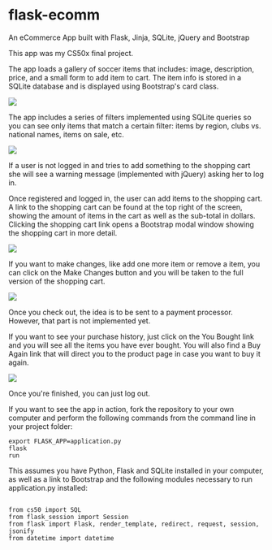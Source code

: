 # flask-ecomm
An eCommerce App built with Flask, Jinja, SQLite, jQuery and Bootstrap

This app was my CS50x final project.

The app loads a gallery of soccer items that includes: image, description, price, and a small form to add item to cart. The item info is stored in a SQLite database and is displayed using Bootstrap's card class.

<img src="https://66.media.tumblr.com/186f34c7243200b24693260946874509/tumblr_pkaxbfmFxT1qz7ur9o1_1280.png" />

The app includes a series of filters implemented using SQLite queries so you can see only items that match a certain filter: items by region, clubs vs. national names, items on sale, etc.

<img src="https://66.media.tumblr.com/967710ad3afc4d4d42666525e7fa82b4/tumblr_pkaxbfmFxT1qz7ur9o3_1280.png" />

If a user is not logged in and tries to add something to the shopping cart she will see a warning message (implemented with jQuery) asking her to log in.

Once registered and logged in, the user can add items to the shopping cart. A link to the shopping cart can be found at the top right of the screen, showing the amount of items in the cart as well as the sub-total in dollars. Clicking the shopping cart link opens a Bootstrap modal window showing the shopping cart in more detail. 

<img src="https://66.media.tumblr.com/9fa9dd37719e34daf368927164e07827/tumblr_pkaxbfmFxT1qz7ur9o4_1280.png" />

If you want to make changes, like add one more item or remove a item, you can click on the Make Changes button and you will be taken to the full version of the shopping cart.

<img src="https://66.media.tumblr.com/9789a8543b36eccdf47235a676835c03/tumblr_pkaxbfmFxT1qz7ur9o5_r1_1280.png" />

Once you check out, the idea is to be sent to a payment processor. However, that part is not implemented yet.

If you want to see your purchase history, just click on the You Bought link and you will see all the items you have ever bought. You will also find a Buy Again link that will direct you to the product page in case you want to buy it again.

<img src="https://66.media.tumblr.com/9fd4c95ccd60cb229d97366b66098986/tumblr_pkaxbfmFxT1qz7ur9o2_1280.png" />

Once you're finished, you can just log out.

If you want to see the app in action, fork the repository to your own computer and perform the following commands from the command line in your project folder:

<code>export FLASK_APP=application.py</code><br />
<code>flask run</code>

This assumes you have Python, Flask and SQLite installed in your computer, as well as a link to Bootstrap and the following modules necessary to run application.py installed:

<code>
from cs50 import SQL</code><br />
<code>from flask_session import Session</code><br />
<code>from flask import Flask, render_template, redirect, request, session, jsonify</code><br />
<code>from datetime import datetime</code>

